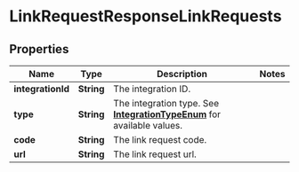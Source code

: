 
# LinkRequestResponseLinkRequests

## Properties
Name | Type | Description | Notes
------------ | ------------- | ------------- | -------------
**integrationId** | **String** | The integration ID. | 
**type** | **String** | The integration type. See [**IntegrationTypeEnum**](Enums.md#IntegrationTypeEnum) for available values. | 
**code** | **String** | The link request code. | 
**url** | **String** | The link request url. | 



